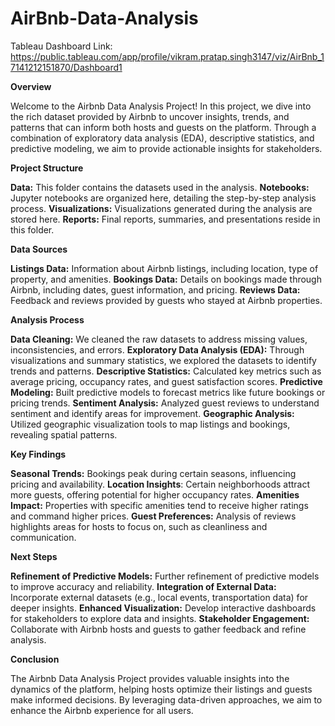 # AirBnb-Data-Analysis

Tableau Dashboard Link: https://public.tableau.com/app/profile/vikram.pratap.singh3147/viz/AirBnb_17141212151870/Dashboard1

**Overview**

Welcome to the Airbnb Data Analysis Project! In this project, we dive into the rich dataset provided by Airbnb to uncover insights, trends, and patterns that can inform both hosts and guests on the platform. Through a combination of exploratory data analysis (EDA), descriptive statistics, and predictive modeling, we aim to provide actionable insights for stakeholders.

**Project Structure**

**Data:** This folder contains the datasets used in the analysis.
**Notebooks:** Jupyter notebooks are organized here, detailing the step-by-step analysis process.
**Visualizations:** Visualizations generated during the analysis are stored here.
**Reports:** Final reports, summaries, and presentations reside in this folder.

**Data Sources**

**Listings Data:** Information about Airbnb listings, including location, type of property, and amenities.
**Bookings Data:** Details on bookings made through Airbnb, including dates, guest information, and pricing.
**Reviews Data:** Feedback and reviews provided by guests who stayed at Airbnb properties.

**Analysis Process**

**Data Cleaning:** We cleaned the raw datasets to address missing values, inconsistencies, and errors.
**Exploratory Data Analysis (EDA):** Through visualizations and summary statistics, we explored the datasets to identify trends and patterns.
**Descriptive Statistics:** Calculated key metrics such as average pricing, occupancy rates, and guest satisfaction scores.
**Predictive Modeling:** Built predictive models to forecast metrics like future bookings or pricing trends.
**Sentiment Analysis:** Analyzed guest reviews to understand sentiment and identify areas for improvement.
**Geographic Analysis:** Utilized geographic visualization tools to map listings and bookings, revealing spatial patterns.

**Key Findings**

**Seasonal Trends:** Bookings peak during certain seasons, influencing pricing and availability.
**Location Insights**: Certain neighborhoods attract more guests, offering potential for higher occupancy rates.
**Amenities Impact:** Properties with specific amenities tend to receive higher ratings and command higher prices.
**Guest Preferences:** Analysis of reviews highlights areas for hosts to focus on, such as cleanliness and communication.

**Next Steps**

**Refinement of Predictive Models:** Further refinement of predictive models to improve accuracy and reliability.
**Integration of External Data:** Incorporate external datasets (e.g., local events, transportation data) for deeper insights.
**Enhanced Visualization:** Develop interactive dashboards for stakeholders to explore data and insights.
**Stakeholder Engagement:** Collaborate with Airbnb hosts and guests to gather feedback and refine analysis.

**Conclusion**

The Airbnb Data Analysis Project provides valuable insights into the dynamics of the platform, helping hosts optimize their listings and guests make informed decisions. By leveraging data-driven approaches, we aim to enhance the Airbnb experience for all users.



